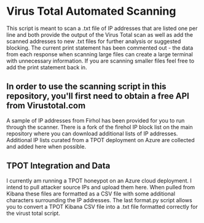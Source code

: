 # Virus Total Automated Scanning

This script is meant to scan a .txt file of IP addresses that are listed one per line and both provide the output of the Virus Total scan as well as add the scanned addresses to new .txt files for further analysis or suggested blocking. The current print statement has been commented out - the data from each response when scanning large files can create a large terminal with unnecessary information.  If you are scanning smaller files feel free to add the print statement back in.

## In order to use the scanning script in this repository, you'll first need to obtain a free API from Virustotal.com

A sample of IP addresses from Firhol has been provided for you to run through the scanner.  There is a fork of the firehol IP block list on the main repository where you can download additional lists of IP addresses. Additional IP lists curated from a TPOT deployment on Azure are collected and added here when possible.

## TPOT Integration and Data

I currently am running a TPOT honeypot on an Azure cloud deployment.  I intend to pull attacker source IPs and upload them here. When pulled from Kibana these files are formatted as a CSV file with some additional characters surrounding the IP addresses.  The last format.py script allows you to convert a TPOT Kibana CSV file into a .txt file formatted correctly for the virust total script.

